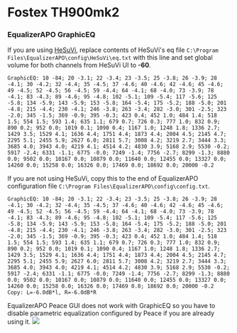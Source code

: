 # Fostex TH900mk2
### EqualizerAPO GraphicEQ
If you are using [HeSuVi](https://sourceforge.net/projects/hesuvi/), replace contents of HeSuVi's eq file `C:\Program Files\EqualizerAPO\config\HeSuVi\eq.txt` with this line and set global volume for both channels from HeSuVi UI to **-60**.
```
GraphicEQ: 10 -84; 20 -3.1; 22 -3.4; 23 -3.5; 25 -3.8; 26 -3.9; 28 -4.1; 30 -4.2; 32 -4.4; 35 -4.5; 37 -4.6; 40 -4.6; 42 -4.6; 45 -4.6; 49 -4.5; 52 -4.5; 56 -4.5; 59 -4.4; 64 -4.1; 68 -4.0; 73 -3.9; 78 -4.1; 83 -4.3; 89 -4.6; 95 -4.8; 102 -5.1; 109 -5.4; 117 -5.6; 125 -5.8; 134 -5.9; 143 -5.9; 153 -5.8; 164 -5.4; 175 -5.2; 188 -5.0; 201 -4.8; 215 -4.4; 230 -4.1; 246 -3.8; 263 -3.4; 282 -3.0; 301 -2.5; 323 -2.0; 345 -1.5; 369 -0.9; 395 -0.3; 423 0.4; 452 1.0; 484 1.4; 518 1.5; 554 1.5; 593 1.4; 635 1.1; 679 0.7; 726 0.3; 777 1.0; 832 0.9; 890 0.2; 952 0.0; 1019 0.1; 1090 0.4; 1167 1.0; 1248 1.8; 1336 2.7; 1429 3.5; 1529 4.1; 1636 4.4; 1751 4.4; 1873 4.4; 2004 4.5; 2145 4.7; 2295 5.1; 2455 5.9; 2627 6.0; 2811 5.7; 3008 4.2; 3219 2.7; 3444 3.3; 3685 4.0; 3943 4.0; 4219 4.1; 4514 4.2; 4830 3.9; 5168 2.9; 5530 -0.2; 5917 -2.4; 6331 -1.1; 6775 -0.0; 7249 -1.4; 7756 -2.7; 8299 -1.3; 8880 0.0; 9502 0.0; 10167 0.0; 10879 0.0; 11640 0.0; 12455 0.0; 13327 0.0; 14260 0.0; 15258 0.0; 16326 0.0; 17469 0.0; 18692 0.0; 20000 -0.2
```
If you are not using HeSuVi, copy this to the end of EqualizerAPO configuration file `C:\Program Files\EqualizerAPO\config\config.txt`.
```
GraphicEQ: 10 -84; 20 -3.1; 22 -3.4; 23 -3.5; 25 -3.8; 26 -3.9; 28 -4.1; 30 -4.2; 32 -4.4; 35 -4.5; 37 -4.6; 40 -4.6; 42 -4.6; 45 -4.6; 49 -4.5; 52 -4.5; 56 -4.5; 59 -4.4; 64 -4.1; 68 -4.0; 73 -3.9; 78 -4.1; 83 -4.3; 89 -4.6; 95 -4.8; 102 -5.1; 109 -5.4; 117 -5.6; 125 -5.8; 134 -5.9; 143 -5.9; 153 -5.8; 164 -5.4; 175 -5.2; 188 -5.0; 201 -4.8; 215 -4.4; 230 -4.1; 246 -3.8; 263 -3.4; 282 -3.0; 301 -2.5; 323 -2.0; 345 -1.5; 369 -0.9; 395 -0.3; 423 0.4; 452 1.0; 484 1.4; 518 1.5; 554 1.5; 593 1.4; 635 1.1; 679 0.7; 726 0.3; 777 1.0; 832 0.9; 890 0.2; 952 0.0; 1019 0.1; 1090 0.4; 1167 1.0; 1248 1.8; 1336 2.7; 1429 3.5; 1529 4.1; 1636 4.4; 1751 4.4; 1873 4.4; 2004 4.5; 2145 4.7; 2295 5.1; 2455 5.9; 2627 6.0; 2811 5.7; 3008 4.2; 3219 2.7; 3444 3.3; 3685 4.0; 3943 4.0; 4219 4.1; 4514 4.2; 4830 3.9; 5168 2.9; 5530 -0.2; 5917 -2.4; 6331 -1.1; 6775 -0.0; 7249 -1.4; 7756 -2.7; 8299 -1.3; 8880 0.0; 9502 0.0; 10167 0.0; 10879 0.0; 11640 0.0; 12455 0.0; 13327 0.0; 14260 0.0; 15258 0.0; 16326 0.0; 17469 0.0; 18692 0.0; 20000 -0.2
Copy: L=-6.0dB*l, R=-6.0dB*R
```
EqualizerAPO Peace GUI does not work with GraphicEQ so you have to disable parametric equalization configured by Peace if you are already using it.
![](https://raw.githubusercontent.com/jaakkopasanen/AutoEq/master/results/Headphone.com/innerfidelity/onear/Fostex%20TH900mk2/Fostex%20TH900mk2.png)
